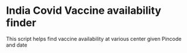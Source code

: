 # India Covid Vaccine availability finder

This script helps find vaccine availability at various center given Pincode and date

